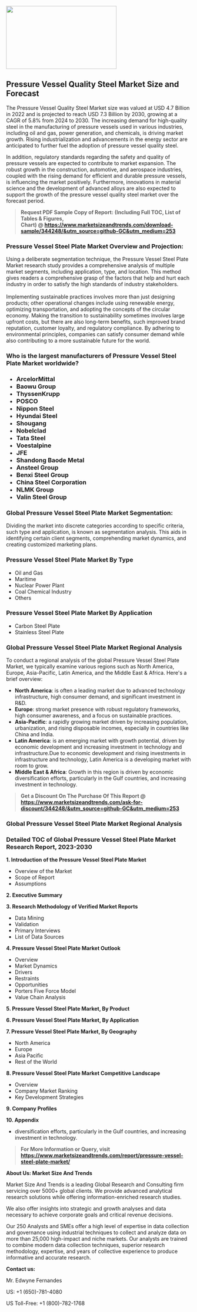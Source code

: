 <p><img class="alignnone size-medium wp-image-20088" src="https://ffe5etoiles.com/wp-content/uploads/2024/12/MST1-300x171.png" alt="" width="300" height="171" /></p><h2>Pressure Vessel Quality Steel Market Size and Forecast</h2><p>The Pressure Vessel Quality Steel Market size was valued at USD 4.7 Billion in 2022 and is projected to reach USD 7.3 Billion by 2030, growing at a CAGR of 5.8% from 2024 to 2030. The increasing demand for high-quality steel in the manufacturing of pressure vessels used in various industries, including oil and gas, power generation, and chemicals, is driving market growth. Rising industrialization and advancements in the energy sector are anticipated to further fuel the adoption of pressure vessel quality steel.</p><p>In addition, regulatory standards regarding the safety and quality of pressure vessels are expected to contribute to market expansion. The robust growth in the construction, automotive, and aerospace industries, coupled with the rising demand for efficient and durable pressure vessels, is influencing the market positively. Furthermore, innovations in material science and the development of advanced alloys are also expected to support the growth of the pressure vessel quality steel market over the forecast period.</p></p><blockquote id="" class=""><strong>Request PDF Sample Copy of Report: (Including Full TOC, List of Tables &amp; Figures, Chart)&nbsp;@&nbsp;<strong><a href="https://www.marketsizeandtrends.com/download-sample/344248/&utm_source=github-GC&utm_medium=253" target="_blank">https://www.marketsizeandtrends.com/download-sample/344248/&utm_source=github-GC&utm_medium=253</a></strong></strong></blockquote><h3 id="" class="">Pressure Vessel Steel Plate Market&nbsp;Overview and Projection:</h3><p id="" class="">Using a deliberate segmentation technique, the Pressure Vessel Steel Plate Market research study provides a comprehensive analysis of multiple market segments, including application, type, and location. This method gives readers a comprehensive grasp of the factors that help and hurt each industry in order to satisfy the high standards of industry stakeholders. <br /> <br />Implementing sustainable practices involves more than just designing products; other operational changes include using renewable energy, optimizing transportation, and adopting the concepts of the circular economy. Making the transition to sustainability sometimes involves large upfront costs, but there are also long-term benefits, such improved brand reputation, customer loyalty, and regulatory compliance. By adhering to environmental principles, companies can satisfy consumer demand while also contributing to a more sustainable future for the world.</p><h3 id="" class="">Who is the largest manufacturers of&nbsp;Pressure Vessel Steel Plate Market worldwide?</h3><h3 class=""><p><ul><li>ArcelorMittal </li><li> Baowu Group </li><li> ThyssenKrupp </li><li> POSCO </li><li> Nippon Steel </li><li> Hyundai Steel </li><li> Shougang </li><li> Nobelclad </li><li> Tata Steel </li><li> Voestalpine </li><li> JFE </li><li> Shandong Baode Metal </li><li> Ansteel Group </li><li> Benxi Steel Group </li><li> China Steel Corporation </li><li> NLMK Group </li><li> Valin Steel Group</li></ul></p></h3><h3 id="" class="">Global&nbsp;Pressure Vessel Steel Plate Market Segmentation:</h3><p id="" class="">Dividing the market into discrete categories according to specific criteria, such type and application, is known as segmentation analysis. This aids in identifying certain client segments, comprehending market dynamics, and creating customized marketing plans.</p><h3 id="" class="">Pressure Vessel Steel Plate Market&nbsp;By Type</h3><p><p><ul><li>Oil and Gas</li><li> Maritime</li><li> Nuclear Power Plant</li><li> Coal Chemical Industry</li><li> Others</p></li></ul></p></p><h3 id="" class="">Pressure Vessel Steel Plate Market&nbsp;By Application</h3><p class=""><p><ul><li>Carbon Steel Plate</li><li> Stainless Steel Plate</li></ul></p></p><h3 id="" class="">Global Pressure Vessel Steel Plate Market Regional Analysis</h3><p id="" class="">To conduct a regional analysis of the global Pressure Vessel Steel Plate Market, we typically examine various regions such as North America, Europe, Asia-Pacific, Latin America, and the Middle East &amp; Africa. Here's a brief overview:</p><ul><li><strong>North America</strong>: is often a leading market due to advanced technology infrastructure, high consumer demand, and significant investment in R&amp;D.</li><li><strong>Europe</strong>: strong market presence with robust regulatory frameworks, high consumer awareness, and a focus on sustainable practices.</li><li><strong>Asia-Pacific</strong>: a rapidly growing market driven by increasing population, urbanization, and rising disposable incomes, especially in countries like China and India.</li><li><strong>Latin America</strong>: is an emerging market with growth potential, driven by economic development and increasing investment in technology and infrastructure.Due to economic development and rising investments in infrastructure and technology, Latin America is a developing market with room to grow.</li><li><strong>Middle East &amp; Africa</strong>: Growth in this region is driven by economic diversification efforts, particularly in the Gulf countries, and increasing investment in technology.</li></ul><blockquote id="" class=""><strong>Get a Discount On The Purchase Of This Report @ <strong><a href="https://www.marketsizeandtrends.com/ask-for-discount/344248/&utm_source=github-GC&utm_medium=253" target="_blank">https://www.marketsizeandtrends.com/ask-for-discount/344248/&utm_source=github-GC&utm_medium=253</a></strong></strong></blockquote><h3 id="" class="">Global Pressure Vessel Steel Plate Market Regional Analysis</h3><h3 id="" class="">Detailed TOC of Global Pressure Vessel Steel Plate Market Research Report, 2023-2030</h3><p id="" class=""><strong>1. Introduction of the Pressure Vessel Steel Plate Market</strong></p><ul><li>Overview of the Market</li><li>Scope of Report</li><li>Assumptions</li></ul><p id="" class=""><strong>2. Executive Summary</strong></p><p id="" class=""><strong>3. Research Methodology of Verified Market Reports</strong></p><ul><li>Data Mining</li><li>Validation</li><li>Primary Interviews</li><li>List of Data Sources</li></ul><p id="" class=""><strong>4. Pressure Vessel Steel Plate Market Outlook</strong></p><ul><li>Overview</li><li>Market Dynamics</li><li>Drivers</li><li>Restraints</li><li>Opportunities</li><li>Porters Five Force Model</li><li>Value Chain Analysis</li></ul><p id="" class=""><strong>5. Pressure Vessel Steel Plate Market, By Product</strong></p><p id="" class=""><strong>6. Pressure Vessel Steel Plate Market, By Application</strong></p><p id="" class=""><strong>7. Pressure Vessel Steel Plate Market, By Geography</strong></p><ul><li>North America</li><li>Europe</li><li>Asia Pacific</li><li>Rest of the World</li></ul><p id="" class=""><strong>8. Pressure Vessel Steel Plate Market Competitive Landscape</strong></p><ul><li>Overview</li><li>Company Market Ranking</li><li>Key Development Strategies</li></ul><p id="" class=""><strong>9. Company Profiles</strong></p><p id="" class=""><strong>10. Appendix</strong></p><ul><li>diversification efforts, particularly in the Gulf countries, and increasing investment in technology.</li></ul><blockquote id="" class=""><strong>For More Information or Query, visit <strong><strong><a href="https://www.marketsizeandtrends.com/report/pressure-vessel-steel-plate-market/" target="_blank">https://www.marketsizeandtrends.com/report/pressure-vessel-steel-plate-market/</a></strong></strong></strong></blockquote><p id="" class=""><strong>About Us: Market Size And Trends</strong></p><p id="" class="">Market Size And Trends is a leading Global Research and Consulting firm servicing over 5000+ global clients. We provide advanced analytical research solutions while offering information-enriched research studies.</p><p id="" class="">We also offer insights into strategic and growth analyses and data necessary to achieve corporate goals and critical revenue decisions.</p><p id="" class="">Our 250 Analysts and SMEs offer a high level of expertise in data collection and governance using industrial techniques to collect and analyze data on more than 25,000 high-impact and niche markets. Our analysts are trained to combine modern data collection techniques, superior research methodology, expertise, and years of collective experience to produce informative and accurate research.</p><p id="" class=""><strong>Contact us:</strong></p><p id="" class="">Mr. Edwyne Fernandes</p><p id="" class="">US: +1 (650)-781-4080</p><p id="" class="">US Toll-Free: +1 (800)-782-1768</p>
